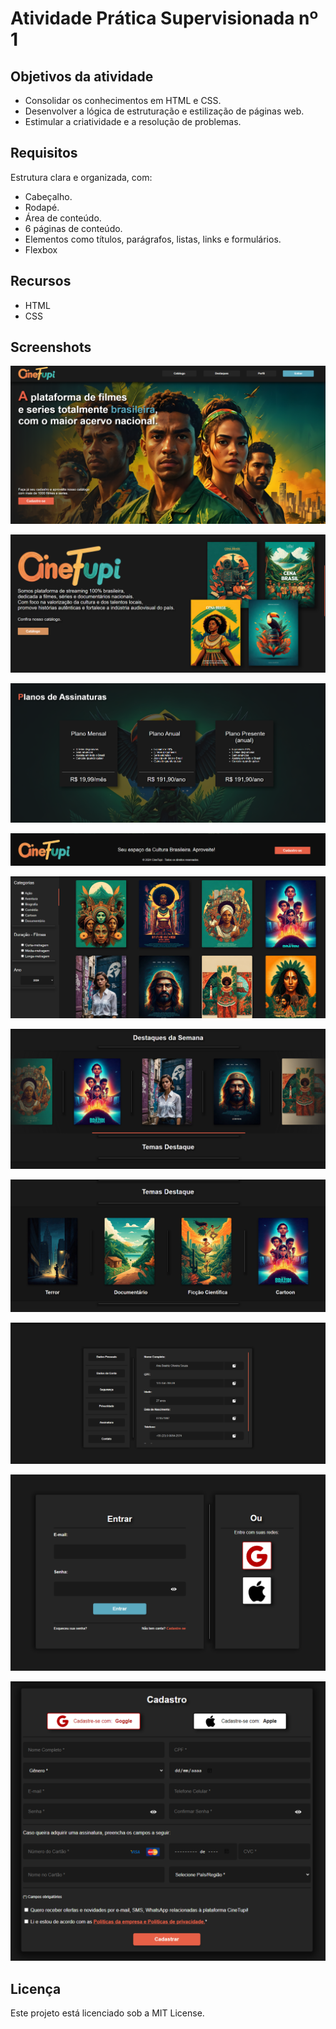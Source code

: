 # Atividade Prática Supervisionada nº 1

## Objetivos da atividade

- Consolidar os conhecimentos em HTML e CSS.
- Desenvolver a lógica de estruturação e estilização de páginas web.
- Estimular a criatividade e a resolução de problemas.

## Requisitos

Estrutura clara e organizada, com:
- Cabeçalho. 
- Rodapé.
- Área de conteúdo.
- 6 páginas de conteúdo.
- Elementos como títulos, parágrafos, listas, links e formulários.
- Flexbox

## Recursos 

- HTML
- CSS

## Screenshots 

![Página Principal Topo PNG](principal.png)

![Página Principal Meio PNG](principal-meio.png)

![Página Principal Fundo PNG](principal-fundo.png)

![Página Principal Rodapé PNG](principal-rodape.png)

![Catálogo PNG](catalogo.png)

![Destaque Topo PNG](destaques1.png)

![Destaque Fundo PNG](destaques2.png)

![Perfil PNG](perfil.png)

![Entrar PNG](entrar.png)

![Cadastro PNG](cadastro.png)

## Licença

Este projeto está licenciado sob a MIT License.